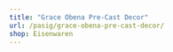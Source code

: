 ```yaml
---
title: "Grace Obena Pre-Cast Decor"
url: /pasig/grace-obena-pre-cast-decor/
shop: Eisenwaren
---
```

